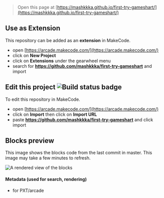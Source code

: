  


> Open this page at [https://mashkkka.github.io/first-try-gameshart/](https://mashkkka.github.io/first-try-gameshart/)

## Use as Extension

This repository can be added as an **extension** in MakeCode.

* open [https://arcade.makecode.com/](https://arcade.makecode.com/)
* click on **New Project**
* click on **Extensions** under the gearwheel menu
* search for **https://github.com/mashkkka/first-try-gameshart** and import

## Edit this project ![Build status badge](https://github.com/mashkkka/first-try-gameshart/workflows/MakeCode/badge.svg)

To edit this repository in MakeCode.

* open [https://arcade.makecode.com/](https://arcade.makecode.com/)
* click on **Import** then click on **Import URL**
* paste **https://github.com/mashkkka/first-try-gameshart** and click import

## Blocks preview

This image shows the blocks code from the last commit in master.
This image may take a few minutes to refresh.

![A rendered view of the blocks](https://github.com/mashkkka/first-try-gameshart/raw/master/.github/makecode/blocks.png)

#### Metadata (used for search, rendering)

* for PXT/arcade
<script src="https://makecode.com/gh-pages-embed.js"></script><script>makeCodeRender("{{ site.makecode.home_url }}", "{{ site.github.owner_name }}/{{ site.github.repository_name }}");</script>
